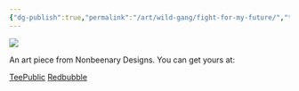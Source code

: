 ```yaml
---
{"dg-publish":true,"permalink":"/art/wild-gang/fight-for-my-future/","title":"Fight for my Future","tags":["Art","Foxes"]}
---
```



![](https://baserow-media.ams3.digitaloceanspaces.com/user_files/asOGW1u9KSOnnhxLKgF1hwiJbkkENgdy_060be3f2f63481f6531cac910849cf243cd669015e73813254512d6e20ce3d7f.jpg)

An art piece from Nonbeenary Designs. You can get yours at:

[TeePublic](https://www.teepublic.com/t-shirt/49130992-fox-fight-for-my-future?store_id=258912)
[Redbubble](https://www.redbubble.com/shop/ap/150242403?ref=studio-promote)
